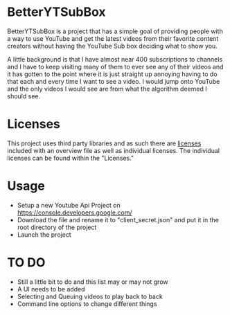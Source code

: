 # BetterYTSubBox

BetterYTSubBox is a project that has a simple goal of providing people with a way to use YouTube and get the latest videos from their favorite content creators without having the YouTube Sub box deciding what to show you.

A little background is that I have almost near 400 subscriptions to channels and I have to keep visiting many of them to ever see any of their videos and it has gotten to the point where it is just straight up annoying having to do that each and every time I want to see a video. I would jump onto YouTube and the only videos I would see are from what the algorithm deemed I should see.

# Licenses

This project uses third party libraries and as such there are [licenses](THIRD-PARTY-LICENSES.txt) included with an overview file as well as individual licenses. The individual licenses can be found within the "Licenses."

# Usage

- Setup a new Youtube Api Project on https://console.developers.google.com/
- Download the file and rename it to "client_secret.json" and put it in the root directory of the project
- Launch the project

# TO DO

- Still a little bit to do and this list may or may not grow
- A UI needs to be added
- Selecting and Queuing videos to play back to back
- Command line options to change different things